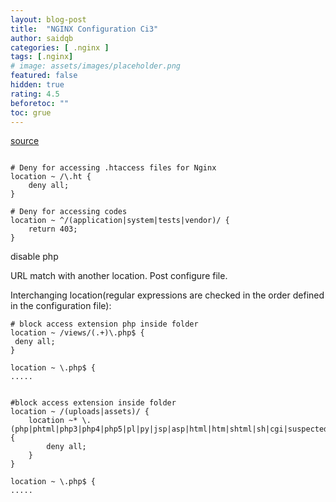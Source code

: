 ```yaml
---
layout: blog-post
title:  "NGINX Configuration Ci3"
author: saidqb
categories: [ .nginx ]
tags: [.nginx]
# image: assets/images/placeholder.png
featured: false
hidden: true
rating: 4.5
beforetoc: ""
toc: grue
---
```


[source](https://gist.github.com/yidas/30a611449992b0fac173267951e5f17f)
```

# Deny for accessing .htaccess files for Nginx
location ~ /\.ht {
	deny all;
}

# Deny for accessing codes
location ~ ^/(application|system|tests|vendor)/ {
	return 403;
}

```

disable php


URL match with another location. Post configure file.

Interchanging location(regular expressions are checked in the order defined in the configuration file):


```
# block access extension php inside folder
location ~ /views/(.+)\.php$ {
 deny all;
}

location ~ \.php$ {
.....


```



```
#block access extension inside folder
location ~ /(uploads|assets)/ {
    location ~* \.(php|phtml|php3|php4|php5|pl|py|jsp|asp|html|htm|shtml|sh|cgi|suspected)$ {
        deny all;
    }
}

location ~ \.php$ {
.....

```